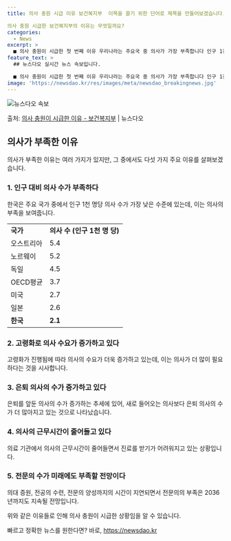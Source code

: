 ```yaml
---
title: 의사 충원 시급 이유 보건복지부  이목을 끌기 위한 단어로 제목을 만들어보겠습니다.

의사 충원 시급한 보건복지부의 이유는 무엇일까요?
categories:
  - News
excerpt: >
  ■ 의사 충원이 시급한 첫 번째 이유 우리나라는 주요국 중 의사가 가장 부족합니다 인구 1천 명당 의사수  …
feature_text: >
  ## 뉴스다오 실시간 뉴스 속보입니다.

  ■ 의사 충원이 시급한 첫 번째 이유 우리나라는 주요국 중 의사가 가장 부족합니다 인구 1천 명당 의사수  …
image: 'https://newsdao.kr/res/images/meta/newsdao_breakingnews.jpg'
---
```


![뉴스다오 속보](https://newsdao.kr/res/images/meta/newsdao_breakingnews.jpg)

<p>출처: <a href="https://newsdao.kr/3245" rel="dofollow">의사 충원이 시급한 이유  - 보건복지부</a> | 뉴스다오</p>

<h2 data-ke-size="size26">의사가 부족한 이유</h2>
의사가 부족한 이유는 여러 가지가 있지만, 그 중에서도 다섯 가지 주요 이유를 살펴보겠습니다.

<h3>1. 인구 대비 의사 수가 부족하다</h3>
<p data-ke-size="size16">한국은 주요 국가 중에서 인구 1천 명당 의사 수가 가장 낮은 수준에 있는데, 이는 의사의 부족을 보여줍니다.</p>

<table>
	<tr>
		<td><b>국가</b></td>
		<td><b>의사 수 (인구 1천 명 당)</b></td>
	</tr>
	<tr>
		<td>오스트리아</td>
		<td>5.4</td>
	</tr>
	<tr>
		<td>노르웨이</td>
		<td>5.2</td>
	</tr>
	<tr>
		<td>독일</td>
		<td>4.5</td>
	</tr>
	<tr>
		<td>OECD평균</td>
		<td>3.7</td>
	</tr>
	<tr>
		<td>미국</td>
		<td>2.7</td>
	</tr>
	<tr>
		<td>일본</td>
		<td>2.6</td>
	</tr>
	<tr>
		<td><b>한국</b></td>
		<td><b>2.1</b></td>
	</tr>
</table>

<h3>2. 고령화로 의사 수요가 증가하고 있다</h3>
<p data-ke-size="size16">고령화가 진행됨에 따라 의사의 수요가 더욱 증가하고 있는데, 이는 의사가 더 많이 필요하다는 것을 시사합니다.</p>

<h3>3. 은퇴 의사의 수가 증가하고 있다</h3>
<p data-ke-size="size16">은퇴를 앞둔 의사의 수가 증가하는 추세에 있어, 새로 들어오는 의사보다 은퇴 의사의 수가 더 많아지고 있는 것으로 나타났습니다.</p>

<h3>4. 의사의 근무시간이 줄어들고 있다</h3>
<p data-ke-size="size16">의료 기관에서 의사의 근무시간이 줄어들면서 진료를 받기가 어려워지고 있는 상황입니다.</p>

<h3>5. 전문의 수가 미래에도 부족할 전망이다</h3>
<p data-ke-size="size16">의대 증원, 전공의 수련, 전문의 양성까지의 시간이 지연되면서 전문의의 부족은 2036년까지도 지속될 전망입니다.</p>

위와 같은 이유들로 인해 의사 충원이 시급한 상황임을 알 수 있습니다. 

빠르고 정확한 뉴스를 원한다면? 바로, <a href="https://newsdao.kr" rel="dofollow">https://newsdao.kr</a>


